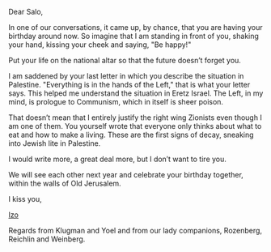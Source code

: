Dear Salo,

In one of our conversations, it came up, by chance, that you are having your birthday around now. So imagine that I am standing in front of you, shaking your hand, kissing your cheek and saying, "Be happy!" 

Put your life on the national altar so that the future doesn’t forget you.

I am saddened by your last letter in which you describe the situation in Palestine. "Everything is in the hands of the Left," that is what your letter says. This helped me understand the situation in Eretz Israel. The Left, in my mind, is prologue to Communism, which in itself is sheer poison.

That doesn’t mean that I entirely justify the right wing Zionists even though I am one of them. You yourself wrote that everyone only thinks about what to eat and how to make a living. These are the first signs of decay, sneaking into Jewish lite in Palestine.

I would write more, a great deal more, but I don’t want to tire you.

We will see each other next year and celebrate your birthday together, within the walls of Old Jerusalem.

I kiss you,

<a href="#" title="Saba’s brother">Izo</a>

Regards from Klugman and Yoel and from our lady companions, Rozenberg, Reichlin and Weinberg.
